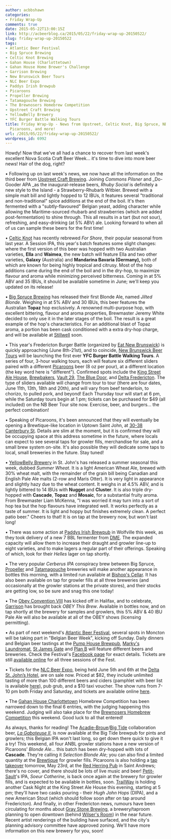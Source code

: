 ```yaml
---
author: acbbshawn
categories:
- Friday Wrap-Up
comments: true
date: 2015-05-22T13:00:15Z
link: http://acbeerblog.ca/2015/05/22/friday-wrap-up-20150522/
slug: friday-wrap-up-20150522
tags:
- Atlantic Beer Festival
- Big Spruce Brewing
- Celtic Knot Brewing
- Gahan House (Charlottetown)
- Gahan House Home Brewer's Challenge
- Garrison Brewing
- New Brunswick Beer Tours
- NLC Beer Expo
- Paddys Irish Brewpub
- Picaroons
- Propeller Brewing
- Tatamagouche Brewing
- The Brewnosers Homebrew Competition
- Upstreet Craft Brewing
- YellowBelly Brewery
- YFC Burger Battle Walking Tours
title: Friday Wrap-Up - News from Upstreet, Celtic Knot, Big Spruce, NB Beer Tours,
  Picaroons, and more!
url: /2015/05/22/friday-wrap-up-20150522/
wordpress_id: 6992
---
```


Howdy! Now that we've all had a chance to recover from last week's excellent Nova Scotia Craft Beer Week... it's time to dive into more beer news! Hair of the dog, right?

• Following up on last week's news, we now have all the information on the third beer from [Upstreet Craft Brewing](http://upstreetcraftbrewing.com). Joining _Commons Pilsner_ and _Do-Gooder APA _as the inaugural-release beers, _Rhuby Social_ is definitely a new style to the Island - a Strawberry-Rhubarb Witbier. Brewed with a simple malt bill and lightly hopped to 12 IBUs, it features several "traditional and non-traditional" spice additions at the end of the boil. It's then fermented with a "subtly-flavoured" Belgian yeast, adding character while allowing the Maritime-sourced rhubarb and strawberries (which are added post-fermentation) to shine through. This all results in a tart (but not sour), refreshing, and easy-drinking (at 5% ABV) ale. Looking forward to when all of us can sample these beers for the first time!

• [Celtic Knot](https://www.facebook.com/CelticKnotBrewing) has recently rebrewed _For Shore_, their popular seasonal from last year. A Session IPA, this year's batch features some slight changes: where the first version of this beer was hopped with two Australian varieties, **Ella** and **Waimea**, the new batch will feature Ella and two other varieties, **Galaxy** (Australia) and **Mandarina Bavaria **(Germany)**,** both of which are known for being highly tropical and citrusy. Most of the hop additions came during the end of the boil and in the dry-hop, to maximize flavour and aroma while minimizing perceived bitterness. Coming in at 5% ABV and 35 IBUs, it should be available sometime in June; we'll keep you updated on its release!

• [Big Spruce Brewing](http://www.bigspruce.ca/) has released their first Blonde Ale, named _Jilted Blonde_. Weighing in at 5% ABV and 30 IBUs, this beer features the Australian **Topaz** hop exclusively. A renowned multi-purpose hop, with excellent bittering, flavour and aroma properties, Brewmaster Jeremy White decided to only use it in the later stages of the boil. The result is a great example of the hop's characteristics. For an additional blast of Topaz aroma, a portion has been cask conditioned with a extra dry-hop charge, and will be available at [Stillwell](http://www.barstillwell.com/) soon.

• This year's Fredericton Burger Battle (organized by [Eat New Brunswick](https://www.facebook.com/thefrederictonburgerbattle?fref=ts)) is quickly approaching (June 8th-21st), and to coincide, [New Brunswick Beer Tours](https://www.facebook.com/newbrunswickbeertours?fref=ts) will be launching the first ever **YFC Burger Battle Walking Tours**. A series of four, 3-hour walking tours, each will feature six different sliders paired with a different [Picaroons](https://www.facebook.com/picaroons) beer (8 oz per pour), at a different location (the key word here is "different"). Confirmed spots include the [King Street Ale House](http://thekingstreetalehouse.ca/), [Brewbakers](https://www.facebook.com/brewbakersnb?fref=ts), [Vault 29](https://www.facebook.com/vault29nb?fref=ts), [The Blue Door](https://www.facebook.com/TheBlueDoorFredericton?fref=ts), and [Delta Fredericton](https://www.facebook.com/deltafre?fref=ts). The type of sliders available will change from tour to tour (there are four dates, June 11th, 13th, 18th and 20th), and will vary from beef tenderloin, to chorizo, to pulled pork, and beyond! Each Thursday tour will start at 6 pm, while the Saturday tours begin at 1 pm; tickets can be purchased for $49 (all included) on the NB Beer Tour site now. Exercise, beer, and burgers... the perfect combination!

• Speaking of Picaroons, it's been announced that they will eventually be opening a Brewtique-like location in Uptown Saint John, at [30-38 Canterbury St](https://goo.gl/maps/TybPV). Details are slim at the moment, but it is confirmed they will be occupying space at this address sometime in the future, where locals can expect to see several taps for growler fills, merchandise for sale, and a small brew system on-site. It's also possible they will dedicate some taps to local, small breweries in the future. Stay tuned!

• [YellowBelly Brewery](http://www.yellowbellybrewery.com/) in St. John's has released a summer seasonal this week, dubbed _Summer Wheat_. It is a light American Wheat Ale, brewed with 30% wheat malt, with the remainder of the grain bill being Canadian and English Pale Ale malts (2-row and Maris Otter). It is very light in appearance and slightly hazy due to the wheat content. It weighs in at 4.5% ABV, and is lightly bittered to 14 IBUs with **Nugget** and **Cluster**. It is also triple dry-hopped with **Cascade**, **Topaz** and **Mosaic**, for a substantial fruity aroma. From Brewmaster Liam McKenna, "I was worried it may turn into a sort of hop tea but the hop flavours have integrated well. It works perfectly as a taste of summer. It is light and hoppy but finishes extremely clean. A perfect patio beer." Cheers to that! It is on tap at the brewery now, but won't last long!

• There was some action at [Paddys Irish Brewpub](http://www.paddyspub.ca/) in Wolfville this week, as they took delivery of a new 7 BBL fermenter from [DME](http://www.dmebrewing.ca/). The expanded capacity will allow them to increase their draught and growler line-up to eight varieties, and to make lagers a regular part of their offerings. Speaking of which, look for their _Helles_ lager on tap shortly.

• The very popular _Cerberus IPA_ conspiracy brew between Big Spruce, [Propeller](http://www.drinkpropeller.ca/) and [Tatamagouche](http://tatabrew.com/) breweries will make another appearance in bottles this morning, with a limited run available at [Bishop's Cellar](http://bishopscellar.com/). It has also been available on tap for growler fills at all three breweries (and occasionally at the growler stations at the private stores), and their stocks are getting low, so be sure and snag this one today!

• The [Obey Convention VIII](http:///www.obeyconvention.com) has kicked off in Halifax, and to celebrate, [Garrison](http://www.garrisonbrewing.com/) has brought back _OBEY This Brew_. Available in bottles now, and on tap shortly at the brewery for samples and growlers, this 5% ABV & 40 IBU Pale Ale will also be available at all of the OBEY shows (licensing permitting).

• As part of next weekend's [Atlantic Beer Festival](http://www.atlanticbeerfestival.ca/), several spots in Moncton will be taking part in "Belgian Beer Week", kicking off Sunday. Daily dinners and Belgian beer tastings at the [Pump House Brewpub](http://beer.pumphousebrewery.ca/), [Marky's Laundromat](https://www.facebook.com/groups/2429282830/), [St James Gate](http://www.st.jamesgate.ca/moncton/) and [Plan B](http://planbmoncton.com/) will feature different beers and breweries. Check the Festival's [Facebook page](https://www.facebook.com/atlanticbeerfest/photos/a.402354903239336.1073741831.402272996580860/551555538319271/) for exact details. Tickets are still [available online](https://tickets.moncton.ca/Online/default.asp?brand=TradeShowsAndExhibits&sessionlanguage=EN) for all three sessions of the Fest.

• Tickets for the [NLC Beer Expo](http://www.nlliquor.com/Home/events/special-events/beer-expo-2015?view=full), being held June 5th and 6th at the [Delta St. John’s Hotel](https://www.deltahotels.com/Hotels/Delta-St.-John-s-Hotel-Conference-Centre), are on sale now. Priced at $82, they include unlimited tasting of more than 100 different beers and ciders (pamphlet with beer list is available [here](http://www.nlliquor.com/digital/books/beerexpo2015/)), pub grub, and a $10 taxi voucher. The show runs from 7-10 pm both Friday and Saturday, and tickets are available online [here](http://www.nlliquor.com/Home/events/special-events/beer-expo-2015?view=full).

• The [Gahan House Charlottetown](http://charlottetown.gahan.ca/) Homebrew Competition has been narrowed down to the final 6 entries, with the judging happening this weekend. Judging will also take place for the [Brewnosers Homebrew Competition](http://www.brewnosers.org/competition) this weekend. Good luck to all that entered!

As always, thanks for reading! The [Acadie-Broue](https://www.facebook.com/pages/Acadie-Broue/176759632361301)/[Big Tide](https://www.facebook.com/pages/Big-Tide-Brewing-Co/301456876447) collaboration beer, _[La Gaboteuse II](http://acbeerblog.ca/2015/05/08/friday-wrap-up-20150508/)_, is now available at the Big Tide brewpub for pints and growlers; this Belgian IPA won't last long, so get down there quick to give it a try! This weekend, all four ANBL growler stations have a new version of Picaroons' _Blonde Ale_... this batch has been dry-hopped with lots of **Cascade**. They're calling it _Selection Blonde Ale_; you can also find a limited quantity at the [Brewtique](https://www.facebook.com/pages/Picaroons-Brewtique/175733285789133?ref=br_tf) for growler fills. Picaroons is also holding a [tap takeover](https://www.facebook.com/redherringpub) tomorrow, May 23rd, at the [Red Herring Pub](https://www.facebook.com/redherringpub) in Saint Andrews; there's no cover, and there should be lots of live music and beer! [Petit-Sault](http://brasseurspetitsault.com/)'s IPA, _Soeur Catherine_, is back once again at the brewery for growler fills, and is expected to be available in bottles, soon. [TrailWay](https://www.facebook.com/trailwaybrewing) is holding another Cask Night at the King Street Ale House this evening, starting at 5 pm; they'll have two casks pouring - their _Hugh John Hops_ (DIPA), and a new American Stout (which should follow soon after on tap around Fredericton). And finally, in other Fredericton news, rumours have been circulating for months about [Gray Stone Brewing](https://www.facebook.com/pages/Gray-Stone-Brewing/1549204721960095?fref=ts), a brewery/taproom planning to open downtown (behind [Wilser's Room](https://www.facebook.com/pages/Wilsers-Room/182990771717169?fref=ts)) in the near future. Recent artist renderings of the building have surfaced, and the city's planning advisory committee have approved zoning. We'll have more information on this new brewery for you, soon!
